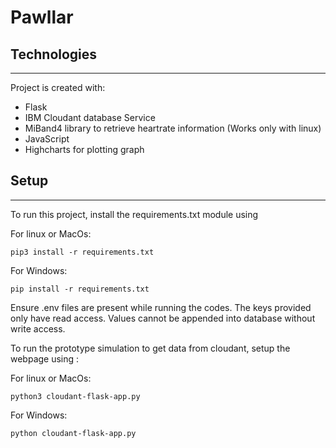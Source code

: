 # Pawllar


## Technologies
------------
Project is created with:
* Flask
* IBM Cloudant database Service
* MiBand4 library to retrieve heartrate information (Works only with linux)
* JavaScript
* Highcharts for plotting graph
	
## Setup
------------
To run this project, install the requirements.txt module using 

For linux or MacOs:
```
pip3 install -r requirements.txt
```

For Windows:
```
pip install -r requirements.txt
```


Ensure .env files are present while running the codes. The keys provided only have read access. Values cannot be appended into database without write access. 

To run the prototype simulation to get data from cloudant, setup the webpage using :

For linux or MacOs:
```
python3 cloudant-flask-app.py
```

For Windows:
```
python cloudant-flask-app.py
```
